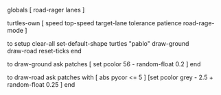 globals [
  road-rager
  lanes 
]

turtles-own [
  speed
  top-speed
  target-lane
  tolerance
  patience
  road-rage-mode
]

to setup 
  clear-all
  set-default-shape turtles "pablo"
  draw-ground  
  draw-road
  reset-ticks
end

to draw-ground
  ask patches [
  set pcolor 56 - random-float 0.2
  ]
end

to draw-road
  ask patches with [ abs pycor <= 5 ]
  [set pcolor grey - 2.5 + random-float 0.25
  ]
end

